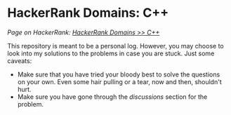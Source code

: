 # HackerRank Domains: C++

_Page on HackerRank: [HackerRank Domains >> C++](https://www.hackerrank.com/domains/cpp)_

This repository is meant to be a personal log. However, you may choose to look into my solutions to the problems in case you are stuck. Just some caveats:
- Make sure that you have tried your bloody best to solve the questions on your own. Even some hair pulling or a tear, now and then, shouldn't hurt.
- Make sure you have gone through the _discussions_ section for the problem.
